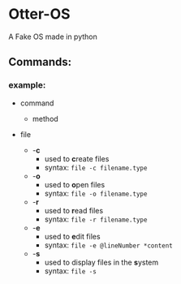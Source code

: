 # Otter-OS
A Fake OS made in python

## Commands:

### example:
- command
    - method

- file
    - -**c**
        - used to **c**reate files
        - syntax: `file -c filename.type`
    - -**o**
        - used to **o**pen files
        - syntax: `file -o filename.type`
    - -**r**
        - used to **r**ead files
        - syntax: `file -r filename.type`
    - -**e**
        - used to **e**dit files
        - syntax: `file -e @lineNumber *content`
    - -**s**
        - used to display files in the **s**ystem 
        - syntax: `file -s`